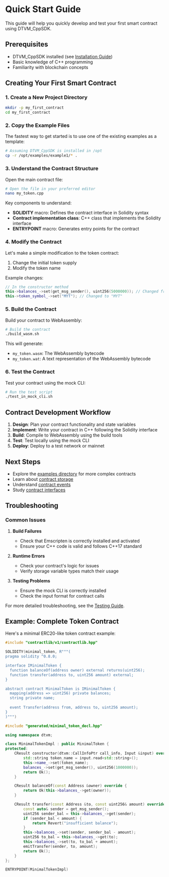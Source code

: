 # Quick Start Guide

This guide will help you quickly develop and test your first smart contract using DTVM_CppSDK.

## Prerequisites

- DTVM_CppSDK installed (see [Installation Guide](installation.md))
- Basic knowledge of C++ programming
- Familiarity with blockchain concepts

## Creating Your First Smart Contract

### 1. Create a New Project Directory

```bash
mkdir -p my_first_contract
cd my_first_contract
```

### 2. Copy the Example Files

The fastest way to get started is to use one of the existing examples as a template:

```bash
# Assuming DTVM_CppSDK is installed in /opt
cp -r /opt/examples/example1/* .
```

### 3. Understand the Contract Structure

Open the main contract file:

```bash
# Open the file in your preferred editor
nano my_token.cpp
```

Key components to understand:

- **SOLIDITY** macro: Defines the contract interface in Solidity syntax
- **Contract implementation class**: C++ class that implements the Solidity interface
- **ENTRYPOINT** macro: Generates entry points for the contract

### 4. Modify the Contract

Let's make a simple modification to the token contract:

1. Change the initial token supply
2. Modify the token name

Example changes:

```cpp
// In the constructor method
this->balances_->set(get_msg_sender(), uint256(5000000)); // Changed from 10000000
this->token_symbol_->set("MYT"); // Changed to "MYT"
```

### 5. Build the Contract

Build your contract to WebAssembly:

```bash
# Build the contract
./build_wasm.sh
```

This will generate:
- `my_token.wasm`: The WebAssembly bytecode
- `my_token.wat`: A text representation of the WebAssembly bytecode

### 6. Test the Contract

Test your contract using the mock CLI:

```bash
# Run the test script
./test_in_mock_cli.sh
```

## Contract Development Workflow

1. **Design**: Plan your contract functionality and state variables
2. **Implement**: Write your contract in C++ following the Solidity interface
3. **Build**: Compile to WebAssembly using the build tools
4. **Test**: Test locally using the mock CLI
5. **Deploy**: Deploy to a test network or mainnet

## Next Steps

- Explore the [examples directory](../../examples/) for more complex contracts
- Learn about [contract storage](../basic_concepts/storage.md)
- Understand [contract events](../basic_concepts/events.md)
- Study [contract interfaces](../advanced_features/contract_interfaces.md)

## Troubleshooting

### Common Issues

1. **Build Failures**
   - Check that Emscripten is correctly installed and activated
   - Ensure your C++ code is valid and follows C++17 standard

2. **Runtime Errors**
   - Check your contract's logic for issues
   - Verify storage variable types match their usage

3. **Testing Problems**
   - Ensure the mock CLI is correctly installed
   - Check the input format for contract calls

For more detailed troubleshooting, see the [Testing Guide](../best_practices/testing.md).

## Example: Complete Token Contract

Here's a minimal ERC20-like token contract example:

```cpp
#include "contractlib/v1/contractlib.hpp"

SOLIDITY(minimal_token, R"""(
pragma solidity ^0.8.0;

interface IMinimalToken {
  function balanceOf(address owner) external returns(uint256);
  function transfer(address to, uint256 amount) external;
}

abstract contract MinimalToken is IMinimalToken {
  mapping(address => uint256) private balances;
  string private name;
  
  event Transfer(address from, address to, uint256 amount);
}
)""")

#include "generated/minimal_token_decl.hpp"

using namespace dtvm;

class MinimalTokenImpl : public MinimalToken {
protected:
    CResult constructor(dtvm::CallInfoPtr call_info, Input &input) override {
        std::string token_name = input.read<std::string>();
        this->name_->set(token_name);
        balances_->set(get_msg_sender(), uint256(1000000));
        return Ok();
    }

    CResult balanceOf(const Address &owner) override {
        return Ok(this->balances_->get(owner));
    }

    CResult transfer(const Address &to, const uint256& amount) override {
        const auto& sender = get_msg_sender();
        uint256 sender_bal = this->balances_->get(sender);
        if (sender_bal < amount) {
            return Revert("insufficient balance");
        }
        this->balances_->set(sender, sender_bal - amount);
        uint256 to_bal = this->balances_->get(to);
        this->balances_->set(to, to_bal + amount);
        emitTransfer(sender, to, amount);
        return Ok();
    }
};

ENTRYPOINT(MinimalTokenImpl)
```
